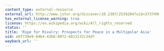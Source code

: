 ```yaml
---
content_type: external-resource
external_url: http://www.jstor.org/discover/10.2307/2539204?uid=3737496&uid=2129&uid=2&uid=70&uid=4&sid=47698835992967
has_external_license_warning: true
license: https://en.wikipedia.org/wiki/All_rights_reserved
status: ''
title: 'Ripe for Rivalry: Prospects for Peace in a Multipolar Asia'
uid: e6f739e9-84b4-43b8-8072-6813132c34d7
wayback_url: ''
---
```

